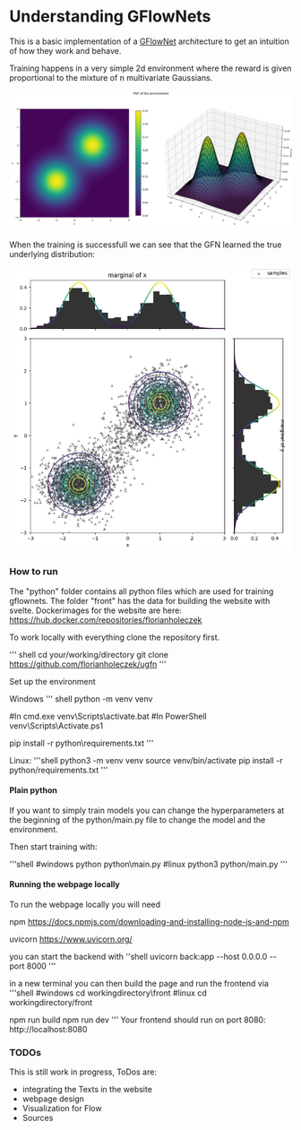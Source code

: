 # Understanding GFlowNets

This is a basic implementation of a [GFlowNet](https://dl.acm.org/doi/abs/10.5555/3648699.3648909) architecture to get an intuition of how they work and behave.

Training happens in a very simple 2d environment where the reward is given proportional to the mixture of n multivariate Gaussians.

![](https://github.com/florianholeczek/ugfn/blob/master/front/public/images/env1.png)

When the training is successfull we can see that the GFN learned the true underlying distribution:

![](https://github.com/florianholeczek/ugfn/blob/master/front/public/images/run3.png)

### How to run
The "python" folder contains all python files which are used for training gflownets.
The folder "front" has the data for building the website with svelte.
Dockerimages for the website are here:
https://hub.docker.com/repositories/florianholeczek

To work locally with everything clone the repository first.

''' shell
cd your/working/directory
git clone https://github.com/florianholeczek/ugfn
'''

Set up the environment

Windows
''' shell
python -m venv venv

#In cmd.exe
venv\Scripts\activate.bat
#In PowerShell
venv\Scripts\Activate.ps1

pip install -r python\requirements.txt
'''


Linux:
'''shell
python3 -m venv venv
source venv/bin/activate
pip install -r python/requirements.txt
'''


#### Plain python
If you want to simply train models you can change the hyperparameters at the beginning of 
the python/main.py file to change the model and the environment. 

Then start training with:

'''shell
#windows
python python\main.py
#linux
python3 python/main.py
'''

#### Running the webpage locally
To run the webpage locally you will need 

npm
https://docs.npmjs.com/downloading-and-installing-node-js-and-npm

uvicorn 
https://www.uvicorn.org/

you can start the backend with 
''shell
uvicorn back:app --host 0.0.0.0 --port 8000
'''

in a new terminal you can then build the page and run the frontend via
'''shell
#windows
cd workingdirectory\front
#linux
cd workingdirectory/front

npm run build
npm run dev
'''
Your frontend should run on port 8080:
http://localhost:8080


### TODOs
This is still work in progress, ToDos are:
* integrating the Texts in the website
* webpage design
* Visualization for Flow
* Sources